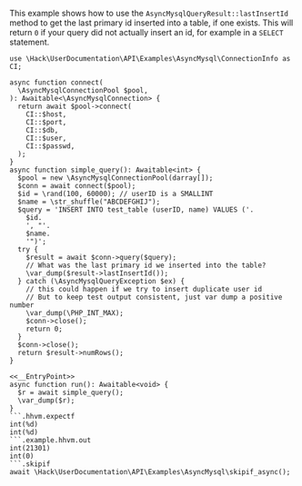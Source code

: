 This example shows how to use the `AsyncMysqlQueryResult::lastInsertId` method to get the last primary id inserted into a table, if one exists. This will return `0` if your query did not actually insert an id, for example in a `SELECT` statement.

```basic-usage.php
use \Hack\UserDocumentation\API\Examples\AsyncMysql\ConnectionInfo as CI;

async function connect(
  \AsyncMysqlConnectionPool $pool,
): Awaitable<\AsyncMysqlConnection> {
  return await $pool->connect(
    CI::$host,
    CI::$port,
    CI::$db,
    CI::$user,
    CI::$passwd,
  );
}
async function simple_query(): Awaitable<int> {
  $pool = new \AsyncMysqlConnectionPool(darray[]);
  $conn = await connect($pool);
  $id = \rand(100, 60000); // userID is a SMALLINT
  $name = \str_shuffle("ABCDEFGHIJ");
  $query = 'INSERT INTO test_table (userID, name) VALUES ('.
    $id.
    ', "'.
    $name.
    '")';
  try {
    $result = await $conn->query($query);
    // What was the last primary id we inserted into the table?
    \var_dump($result->lastInsertId());
  } catch (\AsyncMysqlQueryException $ex) {
    // this could happen if we try to insert duplicate user id
    // But to keep test output consistent, just var dump a positive number
    \var_dump(\PHP_INT_MAX);
    $conn->close();
    return 0;
  }
  $conn->close();
  return $result->numRows();
}

<<__EntryPoint>>
async function run(): Awaitable<void> {
  $r = await simple_query();
  \var_dump($r);
}
```.hhvm.expectf
int(%d)
int(%d)
```.example.hhvm.out
int(21301)
int(0)
```.skipif
await \Hack\UserDocumentation\API\Examples\AsyncMysql\skipif_async();
```
